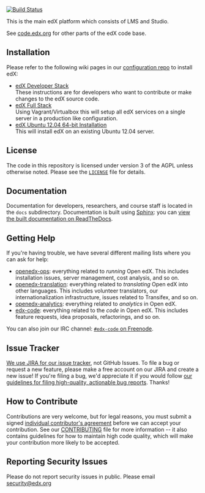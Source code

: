 [![Build Status](https://travis-ci.org/eduNEXT/edunext-platform.svg?branch=laq%2FtravisTest)](https://travis-ci.org/eduNEXT/edunext-platform)

This is the main edX platform which consists of LMS and Studio.

See [code.edx.org](http://code.edx.org/) for other parts of the edX code base.

Installation
------------

Please refer to the following wiki pages in our [configuration repo](https://github.com/edx/configuration) to install edX:

* [edX Developer Stack](https://github.com/edx/configuration/wiki/edX-Developer-Stack)
<br/>These instructions are for developers who want to contribute or make changes to the edX source code.
* [edX Full Stack](https://github.com/edx/configuration/wiki/edX-Full-Stack)
<br/>Using Vagrant/Virtualbox this will setup all edX services on a single server in a production like configuration.
* [edX Ubuntu 12.04 64-bit Installation](https://github.com/edx/configuration/wiki/edX-Ubuntu-12.04-64-bit-Installation)
<br/>This will install edX on an existing Ubuntu 12.04 server.


License
-------

The code in this repository is licensed under version 3 of the AGPL unless
otherwise noted. Please see the
[`LICENSE`](https://github.com/edx/edx-platform/blob/master/LICENSE) file
for details.

Documentation
-------------

Documentation for developers, researchers, and course staff is located in the
`docs` subdirectory. Documentation is built using
[Sphinx](http://sphinx-doc.org/): you can [view the built documentation on
ReadTheDocs](http://docs.edx.org/).

Getting Help
------------

If you're having trouble, we have several different mailing lists where you can
ask for help:

* [openedx-ops](https://groups.google.com/forum/#!forum/openedx-ops):
  everything related to *running* Open edX. This includes
  installation issues, server management, cost analysis, and so on.
* [openedx-translation](https://groups.google.com/forum/#!forum/openedx-translation):
  everything related to *translating* Open edX into
  other languages. This includes volunteer translators, our internationalization
  infrastructure, issues related to Transifex, and so on.
* [openedx-analytics](https://groups.google.com/forum/#!forum/openedx-analytics):
  everything related to *analytics* in Open edX.
* [edx-code](https://groups.google.com/forum/#!forum/edx-code):
  everything related to the *code* in Open edX. This includes
  feature requests, idea proposals, refactorings, and so on.

You can also join our IRC channel: [`#edx-code` on Freenode](http://webchat.freenode.net/?channels=edx-code).

Issue Tracker
-------------

[We use JIRA for our issue tracker](https://openedx.atlassian.net/), not
GitHub Issues. To file a bug or request a new feature, please make a free
account on our JIRA and create a new issue! If you're filing a bug,
we'd appreciate it if you would follow
[our guidelines for filing high-quality, actionable bug reports](https://openedx.atlassian.net/wiki/display/SUST/How+to+File+a+Quality+Bug+Report).
Thanks!

How to Contribute
-----------------

Contributions are very welcome, but for legal reasons, you must submit a signed
[individual contributor's agreement](http://code.edx.org/individual-contributor-agreement.pdf)
before we can accept your contribution. See our
[CONTRIBUTING](https://github.com/edx/edx-platform/blob/master/CONTRIBUTING.rst)
file for more information -- it also contains guidelines for how to maintain
high code quality, which will make your contribution more likely to be accepted.

Reporting Security Issues
-------------------------

Please do not report security issues in public. Please email security@edx.org
